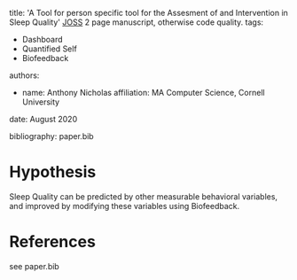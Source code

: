 title: 'A Tool for person specific tool for the Assesment of and Intervention in Sleep Quality'
[JOSS](https://joss.theoj.org/) 2 page manuscript, otherwise code quality.
tags:
  - Dashboard
  - Quantified Self
  - Biofeedback

authors:
  - name: Anthony Nicholas
    affiliation: MA Computer Science, Cornell University




date: August 2020

bibliography: paper.bib

# Hypothesis
Sleep Quality can be predicted by other measurable behavioral variables, and improved by modifying these variables using Biofeedback.

# References
see paper.bib

